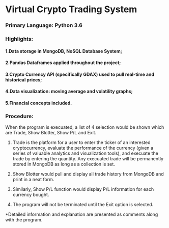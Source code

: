 # Virtual Crypto Trading System

### Primary Language: Python 3.6

### Highlights: 

#### 1.Data storage in MongoDB, NoSQL Database System;   
#### 2.Pandas Dataframes applied throughout the project;   
#### 3.Crypto Currency API (specifically GDAX) used to pull real-time and historical prices;   
#### 4.Data visualization: moving average and volatility graphs;     
#### 5.Financial concepts included.  

### Procedure:

When the program is execuated, a list of 4 selection would be shown which are Trade, Show Blotter, Show P/L and Exit.

1. Trade is the platform for a user to enter the ticker of an interested cryptocurrency, evaluate the performance of the currency (given a series of valuable analytics and visualization tools), and execuate the trade by entering the quantity. Any execuated trade will be permanently stored in MongoDB as long as a collection is set.

2. Show Blotter would pull and display all trade history from MongoDB and print in a neat form.

3. Similarly, Show P/L function would display P/L information for each currency bought. 

4. The program will not be terminated until the Exit option is selected.

*Detailed information and explanation are presented as comments along with the program.

